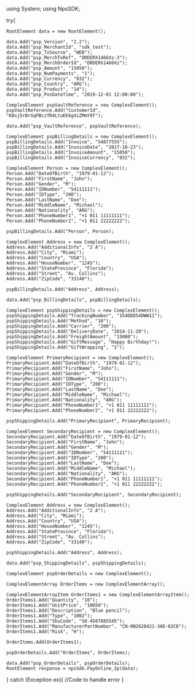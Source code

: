 using System;
using NpsSDK;

try{

    RootElement data = new RootElement();

    data.Add("psp_Version", "2.2");
    data.Add("psp_MerchantId", "sdk_test");
    data.Add("psp_TxSource", "WEB");
    data.Add("psp_MerchTxRef", "ORDERX1466Xz-3");
    data.Add("psp_MerchOrderId", "ORDERX1466Xz");
    data.Add("psp_Amount", "15050");
    data.Add("psp_NumPayments", "1");
    data.Add("psp_Currency", "032");
    data.Add("psp_Country", "ARG");
    data.Add("psp_Product", "14");
    data.Add("psp_PosDateTime", "2019-12-01 12:00:00");

    ComplexElement pspVaultReference = new ComplexElement();
    pspVaultReference.Add("CustomerId", "K8sj5rBrGqPBczTR4LtuKE6g4iZMmY9f");

    data.Add("psp_VaultReference", pspVaultReference);

    ComplexElement pspBillingDetails = new ComplexElement();
    pspBillingDetails.Add("Invoice", "54877555");
    pspBillingDetails.Add("InvoiceDate", "2017-10-23");
    pspBillingDetails.Add("InvoiceAmount", "15050");
    pspBillingDetails.Add("InvoiceCurrency", "032");

    ComplexElement Person = new ComplexElement();
    Person.Add("DateOfBirth", "1979-01-12");
    Person.Add("FirstName", "John");
    Person.Add("Gender", "M");
    Person.Add("IDNumber", "54111111");
    Person.Add("IDType", "200");
    Person.Add("LastName", "Doe");
    Person.Add("MiddleName", "Michael");
    Person.Add("Nationality", "ARG");
    Person.Add("PhoneNumber1", "+1 011 11111111");
    Person.Add("PhoneNumber2", "+1 011 22222222");

    pspBillingDetails.Add("Person", Person);

    ComplexElement Address = new ComplexElement();
    Address.Add("AdditionalInfo", "2 A");
    Address.Add("City", "Miami");
    Address.Add("Country", "USA");
    Address.Add("HouseNumber", "1245");
    Address.Add("StateProvince", "Florida");
    Address.Add("Street", "Av. Collins");
    Address.Add("ZipCode", "33140");

    pspBillingDetails.Add("Address", Address);

    data.Add("psp_BillingDetails", pspBillingDetails);

    ComplexElement pspShippingDetails = new ComplexElement();
    pspShippingDetails.Add("TrackingNumber", "154DDD54DWW11");
    pspShippingDetails.Add("Method", "10");
    pspShippingDetails.Add("Carrier", "200");
    pspShippingDetails.Add("DeliveryDate", "2014-11-20");
    pspShippingDetails.Add("FreightAmount", "15000");
    pspShippingDetails.Add("GiftMessage", "Happy Birthday!");
    pspShippingDetails.Add("GiftWrapping", "1");

    ComplexElement PrimaryRecipient = new ComplexElement();
    PrimaryRecipient.Add("DateOfBirth", "1979-01-12");
    PrimaryRecipient.Add("FirstName", "John");
    PrimaryRecipient.Add("Gender", "M");
    PrimaryRecipient.Add("IDNumber", "54111111");
    PrimaryRecipient.Add("IDType", "200");
    PrimaryRecipient.Add("LastName", "Doe");
    PrimaryRecipient.Add("MiddleName", "Michael");
    PrimaryRecipient.Add("Nationality", "ARG");
    PrimaryRecipient.Add("PhoneNumber1", "+1 011 11111111");
    PrimaryRecipient.Add("PhoneNumber2", "+1 011 22222222");

    pspShippingDetails.Add("PrimaryRecipient", PrimaryRecipient);

    ComplexElement SecondaryRecipient = new ComplexElement();
    SecondaryRecipient.Add("DateOfBirth", "1979-01-12");
    SecondaryRecipient.Add("FirstName", "John");
    SecondaryRecipient.Add("Gender", "M");
    SecondaryRecipient.Add("IDNumber", "54111111");
    SecondaryRecipient.Add("IDType", "200");
    SecondaryRecipient.Add("LastName", "Doe");
    SecondaryRecipient.Add("MiddleName", "Michael");
    SecondaryRecipient.Add("Nationality", "ARG");
    SecondaryRecipient.Add("PhoneNumber1", "+1 011 11111111");
    SecondaryRecipient.Add("PhoneNumber2", "+1 011 22222222");

    pspShippingDetails.Add("SecondaryRecipient", SecondaryRecipient);

    ComplexElement Address = new ComplexElement();
    Address.Add("AdditionalInfo", "2 A");
    Address.Add("City", "Miami");
    Address.Add("Country", "USA");
    Address.Add("HouseNumber", "1245");
    Address.Add("StateProvince", "Florida");
    Address.Add("Street", "Av. Collins");
    Address.Add("ZipCode", "33140");

    pspShippingDetails.Add("Address", Address);

    data.Add("psp_ShippingDetails", pspShippingDetails);

    ComplexElement pspOrderDetails = new ComplexElement();

    ComplexElementArray OrderItems = new ComplexElementArray();

    ComplexElementArrayItem OrderItems1 = new ComplexElementArrayItem();
    OrderItems1.Add("Quantity", "10");
    OrderItems1.Add("UnitPrice", "10050");
    OrderItems1.Add("Description", "Blue pencil");
    OrderItems1.Add("Type", "1002");
    OrderItems1.Add("SkuCode", "SO-4587885545");
    OrderItems1.Add("ManufacturerPartNumber", "CN-0N2828421-3AD-02CD");
    OrderItems1.Add("Risk", "H");

    OrderItems.Add(OrderItems1);

    pspOrderDetails.Add("OrderItems", OrderItems);

    data.Add("psp_OrderDetails", pspOrderDetails);
    RootElement response = npsSdk.PayOnline_2p(data);

}
catch (Exception ex){
    //Code to handle error
}

